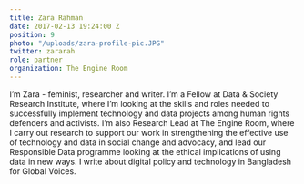 ```yaml
---
title: Zara Rahman
date: 2017-02-13 19:24:00 Z
position: 9
photo: "/uploads/zara-profile-pic.JPG"
twitter: zararah
role: partner
organization: The Engine Room
---
```


I’m Zara - feminist, researcher and writer. I’m a Fellow at Data & Society Research Institute, where I’m looking at the skills and roles needed to successfully implement technology and data projects among human rights defenders and activists. I’m also Research Lead at The Engine Room, where I carry out research to support our work in strengthening the effective use of technology and data in social change and advocacy, and lead our Responsible Data programme looking at the ethical implications of using data in new ways. I write about digital policy and technology in Bangladesh for Global Voices.